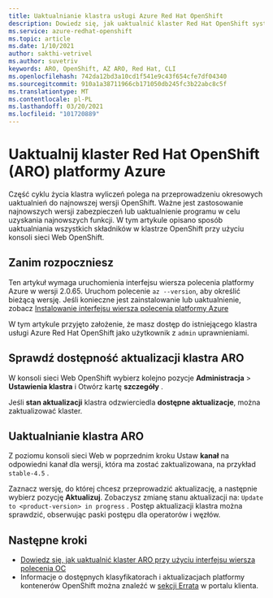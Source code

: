 ```yaml
---
title: Uaktualnianie klastra usługi Azure Red Hat OpenShift
description: Dowiedz się, jak uaktualnić klaster Red Hat OpenShift systemu Azure z systemem OpenShift 4
ms.service: azure-redhat-openshift
ms.topic: article
ms.date: 1/10/2021
author: sakthi-vetrivel
ms.author: suvetriv
keywords: ARO, OpenShift, AZ ARO, Red Hat, CLI
ms.openlocfilehash: 742da12bd3a10cd1f541e9c43f654cfe7df04340
ms.sourcegitcommit: 910a1a38711966cb171050db245fc3b22abc8c5f
ms.translationtype: MT
ms.contentlocale: pl-PL
ms.lasthandoff: 03/20/2021
ms.locfileid: "101720889"
---
```

# <a name="upgrade-an-azure-red-hat-openshift-aro-cluster"></a>Uaktualnij klaster Red Hat OpenShift (ARO) platformy Azure

Część cyklu życia klastra wyliczeń polega na przeprowadzeniu okresowych uaktualnień do najnowszej wersji OpenShift. Ważne jest zastosowanie najnowszych wersji zabezpieczeń lub uaktualnienie programu w celu uzyskania najnowszych funkcji. W tym artykule opisano sposób uaktualniania wszystkich składników w klastrze OpenShift przy użyciu konsoli sieci Web OpenShift.

## <a name="before-you-begin"></a>Zanim rozpoczniesz

Ten artykuł wymaga uruchomienia interfejsu wiersza polecenia platformy Azure w wersji 2.0.65. Uruchom polecenie `az --version`, aby określić bieżącą wersję. Jeśli konieczne jest zainstalowanie lub uaktualnienie, zobacz [Instalowanie interfejsu wiersza polecenia platformy Azure](/cli/azure/install-azure-cli)

W tym artykule przyjęto założenie, że masz dostęp do istniejącego klastra usługi Azure Red Hat OpenShift jako użytkownik z `admin` uprawnieniami.

## <a name="check-for-available-aro-cluster-upgrades"></a>Sprawdź dostępność aktualizacji klastra ARO

W konsoli sieci Web OpenShift wybierz kolejno pozycje **Administracja**  >  **Ustawienia klastra** i Otwórz kartę **szczegóły** .

Jeśli **stan aktualizacji** klastra odzwierciedla **dostępne aktualizacje**, można zaktualizować klaster.

## <a name="upgrade-your-aro-cluster"></a>Uaktualnianie klastra ARO

Z poziomu konsoli sieci Web w poprzednim kroku Ustaw **kanał** na odpowiedni kanał dla wersji, która ma zostać zaktualizowana, na przykład `stable-4.5` .

Zaznacz wersję, do której chcesz przeprowadzić aktualizację, a następnie wybierz pozycję **Aktualizuj**. Zobaczysz zmianę stanu aktualizacji na: `Update to <product-version> in progress` . Postęp aktualizacji klastra można sprawdzić, obserwując paski postępu dla operatorów i węzłów.

## <a name="next-steps"></a>Następne kroki
- [Dowiedz się, jak uaktualnić klaster ARO przy użyciu interfejsu wiersza polecenia OC](https://docs.openshift.com/container-platform/4.6/updating/updating-cluster-between-minor.html)
- Informacje o dostępnych klasyfikatorach i aktualizacjach platformy kontenerów OpenShift można znaleźć w [sekcji Errata](https://access.redhat.com/downloads/content/290/ver=4.6/rhel---8/4.6.0/x86_64/product-errata) w portalu klienta.
